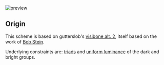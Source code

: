 ![preview](http://blobs.ge.tt/4EcnB8B/invisibone_preview.png?sig=-TRiRMr2zSk-uG3mEqjl9J8RIzutZGOz_iA)

## Origin

This scheme is based on gutterslob's [visibone alt. 2](http://dotshare.it/dots/169/), itself based on the work of [Bob Stein](http://www.visibone.com/about.html).

Underlying constraints are: [triads](http://www.tigercolor.com/color-lab/color-theory/color-harmonies.htm) and [uniform luminance](http://ethanschoonover.com/solarized) of the dark and bright groups.
